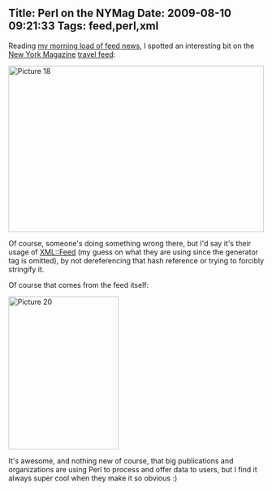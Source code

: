 Title: Perl on the NYMag
Date: 2009-08-10 09:21:33
Tags: feed,perl,xml
---
Reading <a href="http://www.google.com/reader/shared/02195294431377468397">my morning load of feed news</a>, I spotted an interesting bit on the <a href="http://nymag.com">New York Magazine</a> <a href="http://nymag.com/rss/Travel.xml">travel feed</a>:

<img class="aligncenter size-full wp-image-928" title="Picture 18" src="http://damog.net/old/axiombox/2009/08/Picture-18.png" alt="Picture 18" width="503" height="327" />

Of course, someone's doing something wrong there, but I'd say it's their usage of <a href="http://search.cpan.org/dist/XML-Feed/">XML::Feed</a> (my guess on what they are using since the generator tag is omitted), by not dereferencing that hash reference or trying to forcibly stringify it.

Of course that comes from the feed itself:

<img class="aligncenter size-full wp-image-929" title="Picture 20" src="http://damog.net/old/axiombox/2009/08/Picture-20.png" alt="Picture 20" width="217" height="301" />

It's awesome, and nothing new of course, that big publications and organizations are using Perl to process and offer data to users, but I find it always super cool when they make it so obvious :)